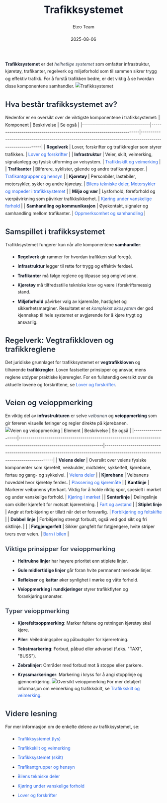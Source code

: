 ﻿---
title: "Trafikksystemet"
date: 2025-08-06
draft: false
author: "Eteo Team"
description: "Guide to Trafikksystemet for Norwegian driving theory exam."
categories: ["Driving Theory"]
tags: ["driving", "theory", "safety"]
featured_image: "/blogs/teori/trafikksystemet/trafikksystemet-image.svg"
---
<style>
/* Base text styling */
.article-content {
  font-family: 'Inter', -apple-system, BlinkMacSystemFont, 'Segoe UI', Roboto, Oxygen, Ubuntu, Cantarell, 'Open Sans', 'Helvetica Neue', sans-serif;
  line-height: 1.6;
  color: #1f2937;
  font-size: 16px;
}
/* Headers */
h1 {
  font-size: 2rem;
  font-weight: 700;
  margin: 2rem 0 1.5rem;
  color: #111827;
}
h2 {
  font-size: 1.5rem;
  font-weight: 600;
  margin: 2rem 0 1rem;
  color: #1f2937;
}
h3 {
  font-size: 1.25rem;
  font-weight: 600;
  margin: 1.5rem 0 0.75rem;
  color: #374151;
}
/* Paragraphs */
p {
  margin: 1rem 0;
  line-height: 1.7;
}
/* Lists */
ul, ol {
  margin: 1rem 0 1rem 1.5rem;
  padding-left: 1rem;
}
li {
  margin-bottom: 0.5rem;
  line-height: 1.6;
}
/* Bold and emphasis text */
strong, b {
  font-weight: 700 !important;
  color: #111827;
}
em, i {
  font-style: italic;
  color: #374151;
}
strong em, b i, em strong, i b {
  font-weight: 700 !important;
  font-style: italic;
  color: #111827;
}
/* Links */
a {
  color: #2563eb;
  text-decoration: none;
  transition: color 0.2s ease;
}
a:hover {
  color: #1d4ed8;
  text-decoration: underline;
}
/* Code blocks */
pre, code {
  font-family: 'SFMono-Regular', Consolas, 'Liberation Mono', Menlo, monospace;
  background-color: #f3f4f6;
  border-radius: 0.375rem;
  font-size: 0.875em;
}
pre {
  padding: 1rem;
  overflow-x: auto;
  margin: 1rem 0;
}
code {
  padding: 0.2em 0.4em;
}
/* Blockquotes */
blockquote {
  border-left: 4px solid #e5e7eb;
  margin: 1.5rem 0;
  padding: 0.75rem 1rem 0.75rem 1.5rem;
  background-color: #f9fafb;
  color: #4b5563;
  font-style: italic;
}
/* Tables */
table {
  margin: 1.5rem auto !important;
  border-collapse: collapse !important;
  width: 100% !important;
  max-width: 100%;
  box-shadow: 0 1px 3px rgba(0,0,0,0.1) !important;
  border-radius: 0.5rem !important;
  overflow: hidden !important;
  border: 1px solid #e5e7eb !important;
  display: table !important;
}
th, td {
  padding: 0.75rem 1.25rem !important;
  text-align: left !important;
  border: 1px solid #e5e7eb !important;
  vertical-align: top;
}
th {
  background-color: #f9fafb !important;
  font-weight: 600 !important;
  color: #111827 !important;
  text-transform: uppercase !important;
  font-size: 0.75rem !important;
  letter-spacing: 0.05em !important;
}
tr:nth-child(even) {
  background-color: #f9fafb !important;
}
tr:hover {
  background-color: #f3f4f6 !important;
}
/* Responsive adjustments */
@media (max-width: 768px) {
  .article-content {
    font-size: 15px;
  }
  h1 { font-size: 1.75rem; }
  h2 { font-size: 1.375rem; }
  h3 { font-size: 1.125rem; }
  table {
    display: block !important;
    overflow-x: auto !important;
    -webkit-overflow-scrolling: touch;
  }
}
</style>
**Trafikksystemet** er det *helhetlige systemet* som omfatter infrastruktur, kjøretøy, trafikanter, regelverk og miljøforhold som til sammen sikrer trygg og effektiv trafikk. For å forstå trafikken bedre, er det viktig å se hvordan disse komponentene samhandler.
![Trafikksystemet](/blogs/teori/trafikksystemet/trafikksystemet-image.svg)
## Hva består trafikksystemet av?
Nedenfor er en oversikt over de viktigste komponentene i trafikksystemet:
| Komponent                        | Beskrivelse                                                            | Se også                                                                                                  |
|----------------------------------|------------------------------------------------------------------------|----------------------------------------------------------------------------------------------------------|
| **Regelverk**                    | Lover, forskrifter og trafikkregler som styrer trafikken.             | [Lover og forskrifter](/blogs/teori/lover-og-forskrifter "Lover og forskrifter - Oversikt over norske trafikklover og forskrifter") |
| **Infrastruktur**                | Veier, skilt, veimerking, signalanlegg og fysisk utforming av veisystem. | [Trafikkskilt og veimerking](/blogs/teori/trafikkskilt-og-veimerking "Trafikkskilt og veimerking - Komplett guide til trafikkskilt og veimerking") |
| **Trafikanter**                  | Bilførere, syklister, gående og andre trafikantgrupper.                | [Trafikantgrupper og hensyn](/blogs/teori/trafikantgrupper-og-hensyn "Trafikantgrupper og hensyn - Oversikt over trafikantgrupper og viktige hensyn") |
| **Kjøretøy**                     | Personbiler, lastebiler, motorsykler, sykler og andre kjøretøy.        | [Bilens tekniske deler](/blogs/teori/bilens-tekniske-deler "Bilens tekniske deler - En oversikt over bilens hovedkomponenter"), [Motorsykler og mopeder i trafikksystemet](/blogs/teori/trafikksystemet-motorsykler-mopeder "Motorsykler og mopeder i trafikksystemet - Hvordan og hvorfor unngå ulykker") |
| **Miljø og vær**                 | Lysforhold, føreforhold og værpåvirkning som påvirker trafikksikkerhet. | [Kjøring under vanskelige forhold](/blogs/teori/kjoring-under-vanskelige-forhold "Kjøring under vanskelige forhold - guide til trygge kjøreforhold") |
| **Samhandling og kommunikasjon** | Øyekontakt, signaler og samhandling mellom trafikanter.                | [Oppmerksomhet og samhandling](/blogs/teori/oppmerksomhet-og-samhandling "Oppmerksomhet og samhandling - Fokus og samarbeid i trafikken") |
## Samspillet i trafikksystemet
Trafikksystemet fungerer kun når alle komponentene **samhandler**:
* **Regelverk** gir rammer for hvordan trafikken skal foregå.
* **Infrastruktur** legger til rette for trygg og effektiv ferdsel.
* **Trafikanter** må følge reglene og tilpasse seg omgivelsene.
* **Kjøretøy** må tilfredsstille tekniske krav og være i forskriftsmessig stand.
* **Miljøforhold** påvirker valg av kjøremåte, hastighet og sikkerhetsmarginer.
Resultatet er et *komplekst økosystem* der god kjennskap til hele systemet er avgjørende for å kjøre trygt og ansvarlig.
## Regelverk: Vegtrafikkloven og trafikkreglene
Det juridiske grunnlaget for trafikksystemet er **vegtrafikkloven** og tilhørende **trafikkregler**. Loven fastsetter prinsipper og ansvar, mens reglene utdyper praktiske kjøreregler.
For en fullstendig oversikt over de aktuelle lovene og forskriftene, se [Lover og forskrifter](/blogs/teori/lover-og-forskrifter "Lover og forskrifter - Oversikt over norske trafikklover og forskrifter").
## Veien og veioppmerking
En viktig del av **infrastrukturen** er selve *veibanen* og **veioppmerking** som gir føreren visuelle føringer og regler direkte på kjørebanen.
![Veien og veioppmerking](/blogs/teori/trafikksystemet/vei-veioppmerking.svg)
| Element            | Beskrivelse                                                                                                            | Se også                                                                                                                          |
|--------------------|------------------------------------------------------------------------------------------------------------------------|----------------------------------------------------------------------------------------------------------------------------------|
| **Veiens deler**   | Oversikt over veiens fysiske komponenter som kjørefelt, veiskulder, midtdeler, sykkelfelt, kjørebane, fortau og gang- og sykkelvei. | [Veiens deler](/blogs/teori/veiens-deler "Veiens deler - en oversikt over veiens fysiske komponenter") |
| **Kjørebane**      | Veibanens hoveddel hvor kjøretøy ferdes.                                                                                | [Plassering og kjøremåte](/blogs/teori/plassering-og-kjoremmate "Plassering og kjøremåte - Komplett guide til plassering og kjøremåte") |
| **Kantlinje**      | Markerer veibanens ytterkant. Viktig for å holde riktig spor, spesielt i mørket og under vanskelige forhold.             | [Kjøring i mørket](/blogs/teori/kjoring-i-morket "Kjøring i mørket - Tips for trygg kjøring i mørke forhold")                         |
| **Senterlinje**    | Delingslinje som skiller kjørefelt for motsatt kjøreretning.                                                         | [Fart og avstand](/blogs/teori/fart-og-avstand "Fart og avstand - Komplett guide til hastighet og bremseavstand")                                    |
| **Stiplet linje**  | Angir at forbikjøring er tillatt når det er forsvarlig.                                                               | [Forbikjøring og feltskifte](/blogs/teori/forbikjoring-og-feltskifte "Forbikjøring og feltskifte - Komplett guide til sikker forbikjøring") |
| **Dobbel linje**   | Forbikjøring strengt forbudt, også ved god sikt og fri siktlinje.                                                     |                                                                                                                                    |
| **Fotgjengerfelt** | Sikker gangfelt for fotgjengere, hvite striper tvers over veien.                                                      | [Barn i bilen](/blogs/teori/barn-i-bilen "Barn i bilen - Guide til sikkerhet og regler for barn i bil")                                 |
### Viktige prinsipper for veioppmerking
- **Heltrukne linjer** har høyere prioritet enn stiplete linjer.
- **Gule midlertidige linjer** går foran hvite permanent merkede linjer.
- **Reflekser** og **kattar** øker synlighet i mørke og våte forhold.
- **Veioppmerking i rundkjøringer** styrer trafikkflyten og forankjøringsmønster.
### Typer veioppmerking
* **Kjørefeltsoppmerking**: Marker feltene og retningen kjøretøy skal kjøre.
* **Piler**: Veiledningspiler og påbudspiler for kjøreretning.
* **Tekstmarkering**: Forbud, påbud eller advarsel (f.eks. "TAXI", "BUSS").
* **Zebralinjer**: Områder med forbud mot å stoppe eller parkere.
* **Kryssmarkeringer**: Markering i kryss for å angi stopplinje og gjennomkjøring.
![Oversikt veioppmerking](/blogs/teori/trafikksystemet/veioppmerking-oversikt.svg)
For mer detaljert informasjon om veimerking og trafikkskilt, se [Trafikkskilt og veimerking](/blogs/teori/trafikkskilt-og-veimerking "Trafikkskilt og veimerking - Komplett guide til trafikkskilt og veimerking").
## Videre lesning
For mer informasjon om de enkelte delene av trafikksystemet, se:
* [Trafikksystemet (lys)](/blogs/teori/trafikksystemet-lys "Trafikksystemet (lys) - Trafikklys og signalanlegg")
* [Trafikkskilt og veimerking](/blogs/teori/trafikkskilt-og-veimerking "Komplett guide til trafikkskilt og veimerking")
* [Trafikksystemet (skilt)](/blogs/teori/trafikksystemet-skilt "Trafikksystemet (skilt) - Skiltgrupper og kategorier")
* [Trafikantgrupper og hensyn](/blogs/teori/trafikantgrupper-og-hensyn "Oversikt over trafikantgrupper og viktige hensyn")
* [Bilens tekniske deler](/blogs/teori/bilens-tekniske-deler "En oversikt over bilens hovedkomponenter")
* [Kjøring under vanskelige forhold](/blogs/teori/kjoring-under-vanskelige-forhold "Guide til trygge kjøreforhold")
* [Lover og forskrifter](/blogs/teori/lover-og-forskrifter "Oversikt over norske trafikklover og forskrifter")